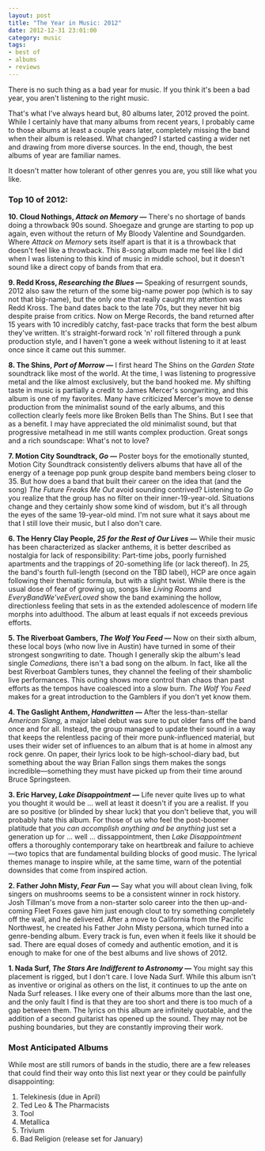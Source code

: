 ```yaml
---
layout: post
title: "The Year in Music: 2012"
date: 2012-12-31 23:01:00
category: music
tags:
- best of
- albums
- reviews
---
```


There is no such thing as a bad year for music. If you think it's been a bad year, you aren't listening to the right music. 
 
That's what I've always heard but, 80 albums later, 2012 proved the point. While I certainly have that many albums from recent years, I probably came to those albums at least a couple years later, completely missing the band when their album is released. What changed? I started casting a wider net and drawing from more diverse sources. In the end, though, the best albums of year are familiar names.
 
It doesn't matter how tolerant of other genres you are, you still like what you like.
 
### Top 10 of 2012:
 
**10. Cloud Nothings, *Attack on Memory* —** There's no shortage of bands doing a throwback 90s sound. Shoegaze and grunge are starting to pop up again, even without the return of My Bloody Valentine and Soundgarden. Where *Attack on Memory* sets itself apart is that it is a throwback that doesn't feel like a throwback. This 8-song album made me feel like I did when I was listening to this kind of music in middle school, but it doesn't sound like a direct copy of bands from that era. 
 
**9. Redd Kross, *Researching the Blues* —** Speaking of resurrgent sounds, 2012 also saw the return of the some big-name power pop (which is to say not that big-name), but the only one that really caught my attention was Redd Kross. The band dates back to the late 70s, but they never hit big despite praise from critics. Now on Merge Records, the band returned after 15 years with 10 incredibly catchy, fast-pace tracks that form the best album they've written. It's straight-forward rock 'n' roll filtered through a punk production style, and I haven't gone a week without listening to it at least once since it came out this summer.
 
**8. The Shins, *Port of Morrow* —** I first heard The Shins on the *Garden State* soundtrack like most of the world. At the time, I was listening to progressive metal and the like almost exclusively, but the band hooked me. My shifting taste in music is partially a credit to James Mercer's songwriting, and this album is one of my favorites. Many have criticized Mercer's move to dense production from the minimalist sound of the early albums, and this collection clearly feels more like Broken Bells than The Shins. But I see that as a benefit. I may have appreciated the old minimalist sound, but that progressive metalhead in me still wants complex production. Great songs and a rich soundscape: What's not to love?
 
**7. Motion City Soundtrack, *Go* —** Poster boys for the emotionally stunted, Motion City Soundtrack consistently delivers albums that have all of the energy of a teenage pop punk group despite band members being closer to 35. But how does a band that built their career on the idea that (and the song) *The Future Freaks Me Out* avoid sounding contrived? Listening to *Go* you realize that the group has no filter on their inner-19-year-old. Situations change and they certainly show some kind of wisdom, but it's all through the eyes of the same 19-year-old mind. I'm not sure what it says about me that I still love their music, but I also don't care. 
 
**6. The Henry Clay People, *25 for the Rest of Our Lives* —** While their music has been characterized as slacker anthems, it is better described as nostalgia for lack of responsibility: Part-time jobs, poorly furnished apartments and the trappings of 20-something life (or lack thereof). In *25,* the band's fourth full-length (second on the TBD label), HCP are once again following their thematic formula, but with a slight twist. While there is the usual dose of fear of growing up, songs like *Living Rooms* and *EveryBandWe'veEverLoved* show the band examining the hollow, directionless feeling that sets in as the extended adolescence of modern life morphs into adulthood. The album at least equals if not exceeds previous efforts. 
 
**5. The Riverboat Gambers, *The Wolf You Feed* —** Now on their sixth album, these local boys (who now live in Austin) have turned in some of their strongest songwriting to date. Though I generally skip the album's lead single *Comedians,* there isn't a bad song on the album. In fact, like all the best Riverboat Gamblers tunes, they channel the feeling of their shambolic live performances. This outing shows more control than chaos than past efforts as the tempos have coalesced into a slow burn. *The Wolf You Feed* makes for a great introduction to the Gamblers if you don't yet know them.  
 
**4. The Gaslight Anthem, *Handwritten* —** After the less-than-stellar *American Slang,* a major label debut was sure to put older fans off the band once and for all. Instead, the group managed to update their sound in a way that keeps the relentless pacing of their more punk-influenced material, but uses their wider set of influences to an album that is at home in almost any rock genre. On paper, their lyrics look to be high-school-diary bad, but something about the way Brian Fallon sings them makes the songs incredible—something they must have picked up from their time around Bruce Springsteen.
 
**3. Eric Harvey, *Lake Disappointment* —** Life never quite lives up to what you thought it would be ... well at least it doesn't if you are a realist. If you are so positive (or blinded by shear luck) that you don't believe that, you will probably hate this album. For those of us who feel the post-boomer platitude that *you can accomplish anything and be anything* just set a generation up for ... well ... dissappointment, then *Lake Disappointment* offers a thoroughly contemporary take on heartbreak and failure to achieve—two topics that are fundamental building blocks of good music. The lyrical themes manage to inspire while, at the same time, warn of the potential downsides that come from inspired action.
 
**2. Father John Misty, *Fear Fun* —** Say what you will about clean living, folk singers on mushrooms seems to be a consistent winner in rock history. Josh Tillman's move from a non-starter solo career into the then up-and-coming Fleet Foxes gave him just enough clout to try something completely off the wall, and he delivered. After a move to California from the Pacific Northwest, he created his Father John Misty persona, which turned into a genre-bending album. Every track is fun, even when it feels like it should be sad. There are equal doses of comedy and authentic emotion, and it is enough to make for one of the best albums and live shows of 2012.
 
**1. Nada Surf, *The Stars Are Indifferent to Astronomy* —** You might say this placement is rigged, but I don't care. I love Nada Surf. While this album isn't as inventive or original as others on the list, it continues to up the ante on Nada Surf releases. I like every one of their albums more than the last one, and the only fault I find is that they are too short and there is too much of a gap between them. The lyrics on this album are infinitely quotable, and the addition of a second guitarist has opened up the sound. They may not be pushing boundaries, but they are constantly improving their work.
 
### Most Anticipated Albums

While most are still rumors of bands in the studio, there are a few releases that could find their way onto this list next year or they could be painfully disappointing:

1. Telekinesis (due in April)
2. Ted Leo & The Pharmacists 
3. Tool
4. Metallica
5. Trivium
6. Bad Religion (release set for January)